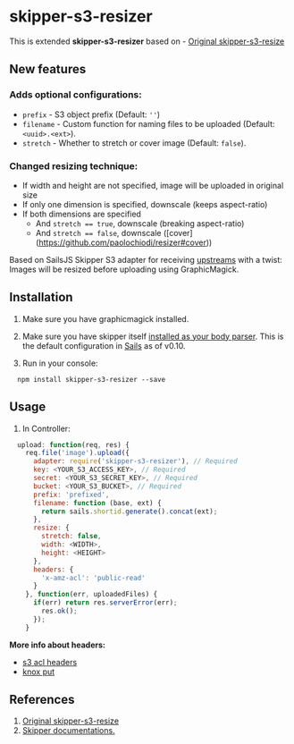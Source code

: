 # skipper-s3-resizer

This is extended **skipper-s3-resizer**  based on - [Original skipper-s3-resize](https://github.com/basicinception/skipper-s3-resize "Original")

## New features

### Adds optional configurations: 

 - `prefix` - S3 object prefix (Default: `''`)
 - `filename` - Custom function for naming files to be uploaded (Default: `<uuid>.<ext>`).
 - `stretch` - Whether to stretch or cover image (Default: `false`).

### Changed resizing technique:

- If width and height are not specified, image will be uploaded in original size
- If only one dimension is specified, downscale (keeps aspect-ratio)
- If both dimensions are specified
  - And `stretch == true`, downscale (breaking aspect-ratio)
  - And `stretch == false`, downscale ([cover] (https://github.com/paolochiodi/resizer#cover))

Based on SailsJS Skipper S3 adapter for receiving [upstreams](https://github.com/balderdashy/skipper#what-are-upstreams) with a twist: Images will be resized before uploading using GraphicMagick.

## Installation

1. Make sure you have graphicmagick installed.
2. Make sure you have skipper itself [installed as your body parser](http://beta.sailsjs.org/#/documentation/concepts/Middleware?q=adding-or-overriding-http-middleware).  This is the default configuration in [Sails](https://github.com/balderdashy/sails) as of v0.10.

3. Run in your console: 
```
  npm install skipper-s3-resizer --save
```

## Usage
1. In Controller:
```javascript
  upload: function(req, res) {
    req.file('image').upload({
      adapter: require('skipper-s3-resizer'), // Required
      key: <YOUR_S3_ACCESS_KEY>, // Required
      secret: <YOUR_S3_SECRET_KEY>, // Required
      bucket: <YOUR_S3_BUCKET>, // Required
      prefix: 'prefixed',
      filename: function (base, ext) {
        return sails.shortid.generate().concat(ext);
      },
      resize: {
        stretch: false,
        width: <WIDTH>,
        height: <HEIGHT>
      },
      headers: { 
        'x-amz-acl': 'public-read'
      }
    }, function(err, uploadedFiles) {
      if(err) return res.serverError(err);
        res.ok();
      });
    }
```

**More info about headers:**
* [s3 acl headers](http://docs.aws.amazon.com/AmazonS3/latest/API/RESTObjectPUTacl.html#put-objectacl-acl-specific-request-headers)
* [knox put](https://github.com/Automattic/knox#put)

## References
1. [Original skipper-s3-resize](https://github.com/basicinception/skipper-s3-resize "Original")
2. [Skipper documentations.](https://github.com/balderdashy/skipper#uploading-files-to-s3)
